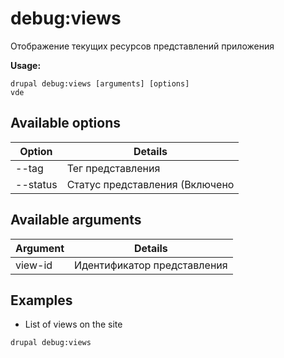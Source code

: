 # debug:views
Отображение текущих ресурсов представлений приложения

**Usage:**
```
drupal debug:views [arguments] [options]
vde
```

## Available options
Option | Details
-------|-------------
--tag | Тег представления
--status | Статус представления (Включено|Выключено)

## Available arguments
Argument | Details
---------|-------------
view-id | Идентификатор представления

## Examples
* List of views on the site
```
drupal debug:views
```
